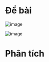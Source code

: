 # Đề bài
![image](https://github.com/VanHoang110802/Competitive_Programming/assets/108053955/dfcc3882-ac64-4170-b766-bbfb0b5fdfa9)

![image](https://github.com/VanHoang110802/Competitive_Programming/assets/108053955/a895e023-8d30-40bc-9cca-de06019e7cb1)

# Phân tích
